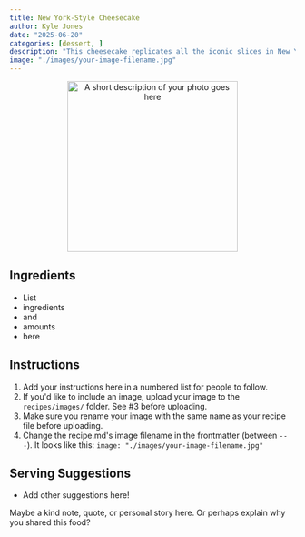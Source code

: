 ```yaml
---
title: New York-Style Cheesecake
author: Kyle Jones
date: "2025-06-20"
categories: [dessert, ]
description: "This cheesecake replicates all the iconic slices in New York, with a dense, creamy texture and that familiar lemony tang paired with plenty of graham-cracker crust"
image: "./images/your-image-filename.jpg"
---
```


<!-- Replace the img src file path below with the same path you used in the YAML above -->
<p align="center">
  <img src="./images/your-image-filename.jpg" alt="A short description of your photo goes here" width="300"/>
</p>

## Ingredients

- List
- ingredients
- and
- amounts
- here

## Instructions

1. Add your instructions here in a numbered list for people to follow.
2. If you'd like to include an image, upload your image to the `recipes/images/` folder. See #3 before uploading.
3. Make sure you rename your image with the same name as your recipe file before uploading.
4. Change the recipe.md's image filename in the frontmatter (between `---`). It looks like this: `image: "./images/your-image-filename.jpg"`

## Serving Suggestions
- Add other suggestions here!

Maybe a kind note, quote, or personal story here. Or perhaps explain why you shared this food?
